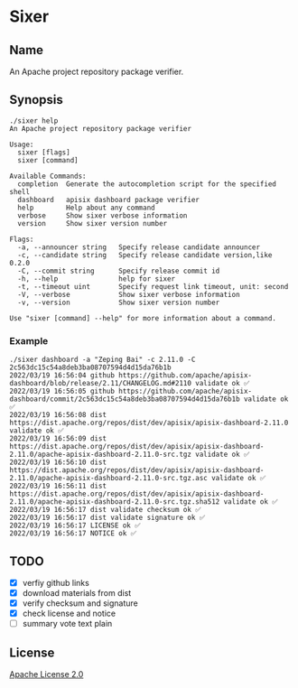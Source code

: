 <!--
  ~ Copyright 2022 kwanhur
  ~
  ~ Licensed under the Apache License, Version 2.0 (the "License");
  ~ you may not use this file except in compliance with the License.
  ~ You may obtain a copy of the License at
  ~
  ~ http://www.apache.org/licenses/LICENSE-2.0
  ~
  ~ Unless required by applicable law or agreed to in writing, software
  ~ distributed under the License is distributed on an "AS IS" BASIS,
  ~ WITHOUT WARRANTIES OR CONDITIONS OF ANY KIND, either express or implied.
  ~ See the License for the specific language governing permissions and
  ~ limitations under the License.
  ~
-->

# Sixer

## Name

An Apache project repository package verifier.

## Synopsis

```shell
./sixer help
An Apache project repository package verifier

Usage:
  sixer [flags]
  sixer [command]

Available Commands:
  completion  Generate the autocompletion script for the specified shell
  dashboard   apisix dashboard package verifier
  help        Help about any command
  verbose     Show sixer verbose information
  version     Show sixer version number

Flags:
  -a, --announcer string   Specify release candidate announcer
  -c, --candidate string   Specify release candidate version,like 0.2.0
  -C, --commit string      Specify release commit id
  -h, --help               help for sixer
  -t, --timeout uint       Specify request link timeout, unit: second
  -V, --verbose            Show sixer verbose information
  -v, --version            Show sixer version number

Use "sixer [command] --help" for more information about a command.
```

### Example

```shell
./sixer dashboard -a "Zeping Bai" -c 2.11.0 -C 2c563dc15c54a8deb3ba08707594d4d15da76b1b 
2022/03/19 16:56:04 github https://github.com/apache/apisix-dashboard/blob/release/2.11/CHANGELOG.md#2110 validate ok ✅
2022/03/19 16:56:05 github https://github.com/apache/apisix-dashboard/commit/2c563dc15c54a8deb3ba08707594d4d15da76b1b validate ok ✅
2022/03/19 16:56:08 dist https://dist.apache.org/repos/dist/dev/apisix/apisix-dashboard-2.11.0 validate ok ✅
2022/03/19 16:56:09 dist https://dist.apache.org/repos/dist/dev/apisix/apisix-dashboard-2.11.0/apache-apisix-dashboard-2.11.0-src.tgz validate ok ✅
2022/03/19 16:56:10 dist https://dist.apache.org/repos/dist/dev/apisix/apisix-dashboard-2.11.0/apache-apisix-dashboard-2.11.0-src.tgz.asc validate ok ✅
2022/03/19 16:56:11 dist https://dist.apache.org/repos/dist/dev/apisix/apisix-dashboard-2.11.0/apache-apisix-dashboard-2.11.0-src.tgz.sha512 validate ok ✅
2022/03/19 16:56:17 dist validate checksum ok ✅
2022/03/19 16:56:17 dist validate signature ok ✅
2022/03/19 16:56:17 LICENSE ok ✅
2022/03/19 16:56:17 NOTICE ok ✅
```

## TODO

- [x] verfiy github links
- [x] download materials from dist
- [x] verify checksum and signature
- [x] check license and notice
- [ ] summary vote text plain

## License

[Apache License 2.0](LICENSE)
